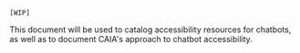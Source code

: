 `[WIP]`

This document will be used to catalog accessibility resources for chatbots, as well as to document CAIA's approach to chatbot accessibility.
